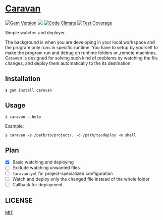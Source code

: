 # [Caravan](https://crispgm.github.io/caravan/)

[![Gem Version](https://badge.fury.io/rb/caravan.svg)](https://badge.fury.io/rb/caravan)
[![](https://api.travis-ci.org/crispgm/gsm.svg)](https://travis-ci.org/crispgm/caravan)
[![Code Climate](https://codeclimate.com/github/crispgm/caravan/badges/gpa.svg)](https://codeclimate.com/github/crispgm/caravan)
[![Test Coverage](https://codeclimate.com/github/crispgm/caravan/badges/coverage.svg)](https://codeclimate.com/github/crispgm/caravan/coverage)

Simple watcher and deployer.

The background is when you are developing in your local workspace and the program only runs in specific runtime. You have to setup by yourself to make the program run and debug on runtime folders or ,remote machines. Caravan is designed for solving such kind of problems by watching the file changes, and deploy them automatically to the its destination.

## Installation

```
$ gem install caravan
```

## Usage

```
$ caravan --help
```

Example:

```
$ caravan -s /path/to/project/. -d /path/to/deploy -m shell
```

## Plan

- [x] Basic watching and deploying
- [ ] Exclude watching unwanted files
- [ ] `Caravan.yml` for project-specialized configuration
- [ ] Watch and deploy only the changed file instead of the whole folder
- [ ] Callback for deployment

## LICENSE

[MIT](/LICENSE)
